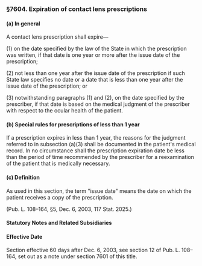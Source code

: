 ### §7604. Expiration of contact lens prescriptions ###

#### (a) In general ####

A contact lens prescription shall expire—

(1) on the date specified by the law of the State in which the prescription was written, if that date is one year or more after the issue date of the prescription;

(2) not less than one year after the issue date of the prescription if such State law specifies no date or a date that is less than one year after the issue date of the prescription; or

(3) notwithstanding paragraphs (1) and (2), on the date specified by the prescriber, if that date is based on the medical judgment of the prescriber with respect to the ocular health of the patient.

#### (b) Special rules for prescriptions of less than 1 year ####

If a prescription expires in less than 1 year, the reasons for the judgment referred to in subsection (a)(3) shall be documented in the patient's medical record. In no circumstance shall the prescription expiration date be less than the period of time recommended by the prescriber for a reexamination of the patient that is medically necessary.

#### (c) Definition ####

As used in this section, the term "issue date" means the date on which the patient receives a copy of the prescription.

(Pub. L. 108–164, §5, Dec. 6, 2003, 117 Stat. 2025.)

#### **Statutory Notes and Related Subsidiaries** ####

#### Effective Date ####

Section effective 60 days after Dec. 6, 2003, see section 12 of Pub. L. 108–164, set out as a note under section 7601 of this title.